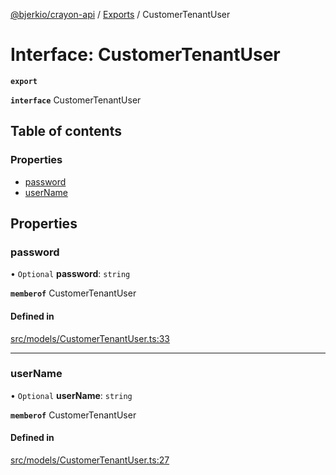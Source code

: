 [@bjerkio/crayon-api](../README.md) / [Exports](../modules.md) / CustomerTenantUser

# Interface: CustomerTenantUser

**`export`**

**`interface`** CustomerTenantUser

## Table of contents

### Properties

- [password](CustomerTenantUser.md#password)
- [userName](CustomerTenantUser.md#username)

## Properties

### password

• `Optional` **password**: `string`

**`memberof`** CustomerTenantUser

#### Defined in

[src/models/CustomerTenantUser.ts:33](https://github.com/bjerkio/crayon-api-js/blob/22cd66d/src/models/CustomerTenantUser.ts#L33)

___

### userName

• `Optional` **userName**: `string`

**`memberof`** CustomerTenantUser

#### Defined in

[src/models/CustomerTenantUser.ts:27](https://github.com/bjerkio/crayon-api-js/blob/22cd66d/src/models/CustomerTenantUser.ts#L27)
